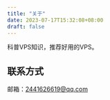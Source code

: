 ```yaml
---
title: "关于"
date: 2023-07-17T15:32:08+08:00
draft: false
---
```


科普VPS知识，推荐好用的VPS。

## 联系方式

邮箱：2441626619@qq.com